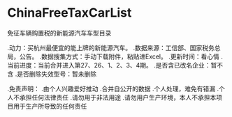 # ChinaFreeTaxCarList
免征车辆购置税的新能源汽车车型目录

.动力：买杭州最便宜的能上牌的新能源汽车。
.数据来源：工信部、国家税务总局，公告。
.数据搜集方式：手动下载附件，粘贴进Excel。
.更新时间：看心情
.当前进度：当前合并进入第27、26、1、2、3、4期。
.是否含已改名企业：暂不含
.是否删除失效型号：暂未删除

.免责声明：
.由个人兴趣爱好推动
.合并自公开的数据
.个人处理，难免有错漏
.个人不承担任何法律责任
.请勿用于非法用途
.请勿用户生产环境，本人不承担本项目用于生产所导致的任何责任
